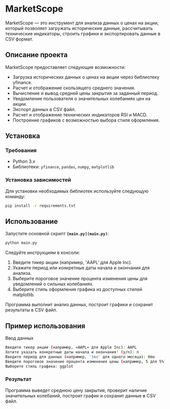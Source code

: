 # MarketScope

MarketScope — это инструмент для анализа данных о ценах на акции, который позволяет загружать исторические данные, рассчитывать технические индикаторы, строить графики и экспортировать данные в CSV формат.

## Описание проекта

MarketScope предоставляет следующие возможности:
- Загрузка исторических данных о ценах на акции через библиотеку yfinance.
- Расчет и отображение скользящего среднего значения.
- Вычисление и вывод средней цены закрытия за заданный период.
- Уведомление пользователя о значительных колебаниях цен на акции.
- Экспорт данных в CSV файл.
- Расчет и отображение технических индикаторов RSI и MACD.
- Построение графиков с возможностью выбора стиля оформления.

## Установка

### Требования

- Python 3.x
- Библиотеки: `yfinance`, `pandas`, `numpy`, `matplotlib`

### Установка зависимостей

Для установки необходимых библиотек используйте следующую команду:

```bash
pip install -r requirements.txt
```
## Использование
Запустите основной скрипт **`[main.py](main.py)`**:
```python
python main.py
```

Следуйте инструкциям в консоли:
1. Введите тикер акции (например, 'AAPL' для Apple Inc).
2. Укажите период или конкретные даты начала и окончания для анализа.
3. Выберите пороговое значение процента изменения цены для уведомлений о сильных колебаниях.
4. Выберите стиль оформления графика из доступных стилей matplotlib.

Программа выполнит анализ данных, построит графики и сохранит результаты в CSV файл.

## Пример использования
Ввод данных
```bash
Введите тикер акции (например, «AAPL» для Apple Inc): AAPL
Хотите указать конкретные даты начала и окончания? (y/n): n
Введите период для данных (например, '1mo' для одного месяца): 6mo
Введите пороговое значение процента изменения цены (например, 5 для 5%): 10
Выберите стиль графика: ggplot
```

### Результат

Программа выведет среднюю цену закрытия, проверит наличие значительных колебаний, построит график и сохранит данные в CSV файл.
